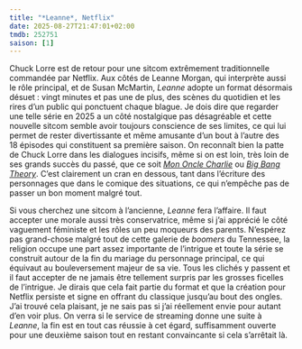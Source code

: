 ```yaml
---
title: "*Leanne*, Netflix"
date: 2025-08-27T21:47:01+02:00
tmdb: 252751 
saison: [1]
---
```


Chuck Lorre est de retour pour une sitcom extrêmement traditionnelle commandée par Netflix. Aux côtés de Leanne Morgan, qui interprète aussi le rôle principal, et de Susan McMartin, *Leanne* adopte un format désormais désuet : vingt minutes et pas une de plus, des scènes du quotidien et les rires d’un public qui ponctuent chaque blague. Je dois dire que regarder une telle série en 2025 a un côté nostalgique pas désagréable et cette nouvelle sitcom semble avoir toujours conscience de ses limites, ce qui lui permet de rester divertissante et même amusante d’un bout à l’autre des 18 épisodes qui constituent sa première saison. On reconnaît bien la patte de Chuck Lorre dans les dialogues incisifs, même si on est loin, très loin de ses grands succès du passé, que ce soit [*Mon Oncle Charlie*](https://voiretmanger.fr/mon-oncle-charlie-lorre-aronsohn-cbs/) ou [*Big Bang Theory*](https://voiretmanger.fr/big-bang-theory-lorre-prady-cbs/). C’est clairement un cran en dessous, tant dans l’écriture des personnages que dans le comique des situations, ce qui n’empêche pas de passer un bon moment malgré tout. 

Si vous cherchez une sitcom à l’ancienne, *Leanne* fera l’affaire. Il faut accepter une morale aussi très conservatrice, même si j’ai apprécié le côté vaguement féministe et les rôles un peu moqueurs des parents. N’espérez pas grand-chose malgré tout de cette galerie de *boomers* du Tennessee, la religion occupe une part assez importante de l’intrigue et toute la série se construit autour de la fin du mariage du personnage principal, ce qui équivaut au bouleversement majeur de sa vie. Tous les clichés y passent et il faut accepter de ne jamais être tellement surpris par les grosses ficelles de l’intrigue. Je dirais que cela fait partie du format et que la création pour Netflix persiste et signe en offrant du classique jusqu’au bout des ongles. J’ai trouvé cela plaisant, je ne sais pas si j’ai réellement envie pour autant d’en voir plus. On verra si le service de streaming donne une suite à *Leanne*, la fin est en tout cas réussie à cet égard, suffisamment ouverte pour une deuxième saison tout en restant convaincante si cela s’arrêtait là. 